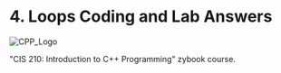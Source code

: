 # 4. Loops Coding and Lab Answers

![CPP_Logo](https://user-images.githubusercontent.com/67083470/161074442-d2cb85e2-dbac-4e3e-9e86-1f1fc47adeda.png)

"CIS 210: Introduction to C++ Programming" zybook course.
